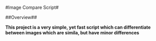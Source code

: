 #Image Compare Script#

##Overview##

**This project is a very simple, yet fast script which can differentiate between images which are simila, but have minor differences**
